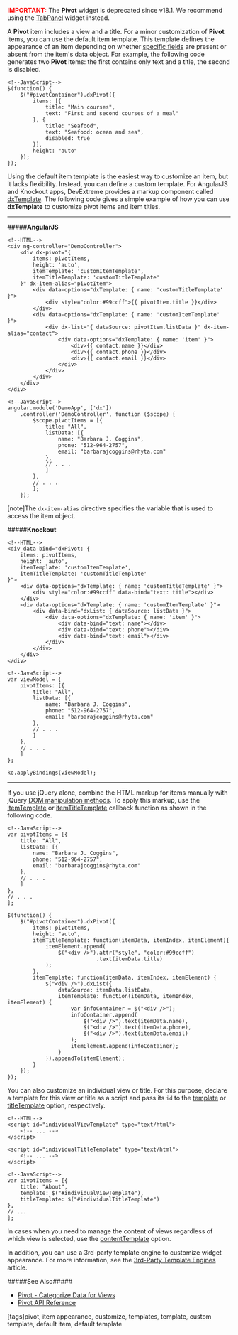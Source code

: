 <span style="color:red"><b>IMPORTANT:</b></span> The **Pivot** widget is deprecated since v18.1. We recommend using the [TabPanel](/concepts/05%20Widgets/TabPanel/00%20Overview.md '/Documentation/Guide/Widgets/TabPanel/Overview/') widget instead.

A **Pivot** item includes a view and a title. For a minor customization of **Pivot** items, you can use the default item template. This template defines the appearance of an item depending on whether [specific fields](/api-reference/10%20UI%20Widgets/dxPivot/5%20Default%20Item%20Template '/Documentation/ApiReference/UI_Widgets/dxPivot/Default_Item_Template/') are present or absent from the item's data object. For example, the following code generates two **Pivot** items: the first contains only text and a title, the second is disabled.

    <!--JavaScript-->
    $(function() {
        $("#pivotContainer").dxPivot({
            items: [{
                title: "Main courses",
                text: "First and second courses of a meal"
            }, {
                title: "Seafood",
                text: "Seafood: ocean and sea",
                disabled: true
            }],
            height: "auto"
        });
    });

Using the default item template is the easiest way to customize an item, but it lacks flexibility. Instead, you can define a custom template. For AngularJS and Knockout apps, DevExtreme provides a markup component called [dxTemplate](/api-reference/10%20UI%20Widgets/Markup%20Components/dxTemplate '/Documentation/ApiReference/UI_Widgets/Markup_Components/dxTemplate/'). The following code gives a simple example of how you can use **dxTemplate** to customize pivot items and item titles.

---

#####**AngularJS**

    <!--HTML-->
    <div ng-controller="DemoController">
        <div dx-pivot="{
            items: pivotItems,
            height: 'auto',
            itemTemplate: 'customItemTemplate',
            itemTitleTemplate: 'customTitleTemplate'
        }" dx-item-alias="pivotItem">
            <div data-options="dxTemplate: { name: 'customTitleTemplate' }">
                <div style="color:#99ccff">{{ pivotItem.title }}</div>
            </div>
            <div data-options="dxTemplate: { name: 'customItemTemplate' }">
                <div dx-list="{ dataSource: pivotItem.listData }" dx-item-alias="contact">
                    <div data-options="dxTemplate: { name: 'item' }">
                        <div>{{ contact.name }}</div>
                        <div>{{ contact.phone }}</div>
                        <div>{{ contact.email }}</div>
                    </div>
                </div>
            </div>
        </div>
    </div>

    <!--JavaScript-->
    angular.module('DemoApp', ['dx'])
        .controller('DemoController', function ($scope) {
            $scope.pivotItems = [{
                title: "All",
                listData: [{ 
                    name: "Barbara J. Coggins", 
                    phone: "512-964-2757", 
                    email: "barbarajcoggins@rhyta.com"
                },
                // . . .
                ]
            },
            // . . .
            ];
        });

[note]The `dx-item-alias` directive specifies the variable that is used to access the item object.

#####**Knockout**

    <!--HTML-->
    <div data-bind="dxPivot: { 
        items: pivotItems,
        height: 'auto',
        itemTemplate: 'customItemTemplate',
        itemTitleTemplate: 'customTitleTemplate' 
    }">
        <div data-options="dxTemplate: { name: 'customTitleTemplate' }">
            <div style="color:#99ccff" data-bind="text: title"></div>
        </div>
        <div data-options="dxTemplate: { name: 'customItemTemplate' }">
            <div data-bind="dxList: { dataSource: listData }">
                <div data-options="dxTemplate: { name: 'item' }">
                    <div data-bind="text: name"></div>
                    <div data-bind="text: phone"></div>
                    <div data-bind="text: email"></div>
                </div>
            </div>
        </div>
    </div>

    <!--JavaScript-->
    var viewModel = {
        pivotItems: [{
            title: "All",
            listData: [{ 
                name: "Barbara J. Coggins", 
                phone: "512-964-2757", 
                email: "barbarajcoggins@rhyta.com"
            },
            // . . .
            ]
        },
        // . . .
        ]
    };

    ko.applyBindings(viewModel);

---

If you use jQuery alone, combine the HTML markup for items manually with jQuery [DOM manipulation methods](https://api.jquery.com/category/manipulation). To apply this markup, use the [itemTemplate](/api-reference/10%20UI%20Widgets/CollectionWidget/1%20Configuration/itemTemplate.md '/Documentation/ApiReference/UI_Widgets/dxPivot/Configuration/#itemTemplate') or [itemTitleTemplate](/api-reference/10%20UI%20Widgets/dxPivot/1%20Configuration/itemTitleTemplate.md '/Documentation/ApiReference/UI_Widgets/dxPivot/Configuration/#itemTitleTemplate') callback function as shown in the following code.

    <!--JavaScript-->
    var pivotItems = [{
        title: "All",
        listData: [{ 
            name: "Barbara J. Coggins", 
            phone: "512-964-2757", 
            email: "barbarajcoggins@rhyta.com"
        },
        // . . .
        ]
    },
    // . . .
    ];

    $(function() {
        $("#pivotContainer").dxPivot({
            items: pivotItems,
            height: "auto",
            itemTitleTemplate: function(itemData, itemIndex, itemElement){
                itemElement.append(
                    $("<div />").attr("style", "color:#99ccff")
                                .text(itemData.title)
                );
            },
            itemTemplate: function(itemData, itemIndex, itemElement) {
                $("<div />").dxList({
                    dataSource: itemData.listData,
                    itemTemplate: function(itemData, itemIndex, itemElement) {
                        var infoContainer = $("<div />");
                        infoContainer.append(
                            $("<div />").text(itemData.name),
                            $("<div />").text(itemData.phone),
                            $("<div />").text(itemData.email)
                        );
                        itemElement.append(infoContainer);   
                    }
                }).appendTo(itemElement);
            }
        });
    });

You can also customize an individual view or title. For this purpose, declare a template for this view or title as a script and pass its `id` to the [template](/api-reference/10%20UI%20Widgets/CollectionWidget/5%20Default%20Item%20Template/template.md '/Documentation/ApiReference/UI_Widgets/dxNavBar/Default_Item_Template/#template') or [titleTemplate](/api-reference/10%20UI%20Widgets/dxPivot/5%20Default%20Item%20Template/titleTemplate.md '/Documentation/ApiReference/UI_Widgets/dxPivot/Default_Item_Template/#titleTemplate') option, respectively.

    <!--HTML-->
    <script id="individualViewTemplate" type="text/html">
        <!-- ... -->
    </script>

    <script id="individualTitleTemplate" type="text/html">
        <!-- ... -->
    </script>

    <!--JavaScript-->
    var pivotItems = [{
        title: "About",
        template: $("#individualViewTemplate"),
        titleTemplate: $("#individualTitleTemplate")
    },
    // ...
    ];

In cases when you need to manage the content of views regardless of which view is selected, use the [contentTemplate](/api-reference/10%20UI%20Widgets/dxPivot/1%20Configuration/contentTemplate.md '/Documentation/ApiReference/UI_Widgets/dxPivot/Configuration/#contentTemplate') option.

In addition, you can use a 3rd-party template engine to customize widget appearance. For more information, see the [3rd-Party Template Engines](/concepts/05%20Widgets/zz%20Common/30%20Templates/30%203rd-Party%20Template%20Engines.md '/Documentation/Guide/Widgets/Common/Templates/#3rd-Party_Template_Engines') article.

#####See Also#####
- [Pivot - Categorize Data for Views](/concepts/05%20Widgets/Pivot/10%20Categorize%20Data%20for%20Views.md '/Documentation/Guide/Widgets/Pivot/Categorize_Data_for_Views')
- [Pivot API Reference](/api-reference/10%20UI%20Widgets/dxPivot '/Documentation/ApiReference/UI_Widgets/dxPivot/')

[tags]pivot, item appearance, customize, templates, template, custom template, default item, default template
